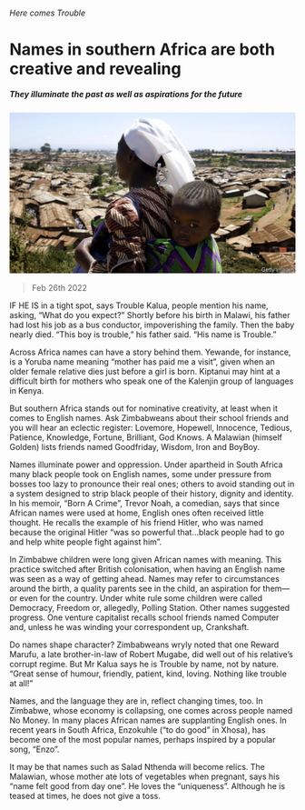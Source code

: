 ###### Here comes Trouble

# Names in southern Africa are both creative and revealing 

##### They illuminate the past as well as aspirations for the future 

![image](images/20220226_map502.jpg) 

> Feb 26th 2022 

IF HE IS in a tight spot, says Trouble Kalua, people mention his name, asking, “What do you expect?” Shortly before his birth in Malawi, his father had lost his job as a bus conductor, impoverishing the family. Then the baby nearly died. “This boy is trouble,” his father said. “His name is Trouble.”

Across Africa names can have a story behind them. Yewande, for instance, is a Yoruba name meaning “mother has paid me a visit”, given when an older female relative dies just before a girl is born. Kiptanui may hint at a difficult birth for mothers who speak one of the Kalenjin group of languages in Kenya.


But southern Africa stands out for nominative creativity, at least when it comes to English names. Ask Zimbabweans about their school friends and you will hear an eclectic register: Lovemore, Hopewell, Innocence, Tedious, Patience, Knowledge, Fortune, Brilliant, God Knows. A Malawian (himself Golden) lists friends named Goodfriday, Wisdom, Iron and BoyBoy.

Names illuminate power and oppression. Under apartheid in South Africa many black people took on English names, some under pressure from bosses too lazy to pronounce their real ones; others to avoid standing out in a system designed to strip black people of their history, dignity and identity. In his memoir, “Born A Crime”, Trevor Noah, a comedian, says that since African names were used at home, English ones often received little thought. He recalls the example of his friend Hitler, who was named because the original Hitler “was so powerful that…black people had to go and help white people fight against him”.

In Zimbabwe children were long given African names with meaning. This practice switched after British colonisation, when having an English name was seen as a way of getting ahead. Names may refer to circumstances around the birth, a quality parents see in the child, an aspiration for them—or even for the country. Under white rule some children were called Democracy, Freedom or, allegedly, Polling Station. Other names suggested progress. One venture capitalist recalls school friends named Computer and, unless he was winding your correspondent up, Crankshaft.

Do names shape character? Zimbabweans wryly noted that one Reward Marufu, a late brother-in-law of Robert Mugabe, did well out of his relative’s corrupt regime. But Mr Kalua says he is Trouble by name, not by nature. “Great sense of humour, friendly, patient, kind, loving. Nothing like trouble at all!”

Names, and the language they are in, reflect changing times, too. In Zimbabwe, whose economy is collapsing, one comes across people named No Money. In many places African names are supplanting English ones. In recent years in South Africa, Enzokuhle (“to do good” in Xhosa), has become one of the most popular names, perhaps inspired by a popular song, “Enzo”.

It may be that names such as Salad Nthenda will become relics. The Malawian, whose mother ate lots of vegetables when pregnant, says his “name felt good from day one”. He loves the “uniqueness”. Although he is teased at times, he does not give a toss.

